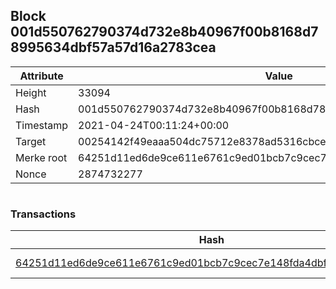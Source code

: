 ## Block 001d550762790374d732e8b40967f00b8168d78995634dbf57a57d16a2783cea

Attribute | Value
--- | ---
Height | 33094
Hash | 001d550762790374d732e8b40967f00b8168d78995634dbf57a57d16a2783cea
Timestamp | 2021-04-24T00:11:24+00:00
Target | 00254142f49eaaa504dc75712e8378ad5316cbcead634704b3734b6271167cc4
Merke root | 64251d11ed6de9ce611e6761c9ed01bcb7c9cec7e148fda4dbf888f70e469411
Nonce | 2874732277

```

```

### Transactions

Hash | Amount
--- | ---
[64251d11ed6de9ce611e6761c9ed01bcb7c9cec7e148fda4dbf888f70e469411](64251d11ed6de9ce611e6761c9ed01bcb7c9cec7e148fda4dbf888f70e469411.md) | 10.00000000 SKEPTI 
